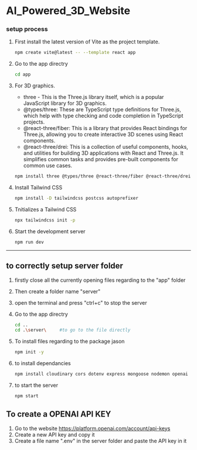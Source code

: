 ﻿# AI_Powered_3D_Website

### setup process
1. First install the latest version of Vite as the project template.
    ``` bash
    npm create vite@latest -- --template react app
    ```
2. Go to the app directry
    ```bash
    cd app
    ```
3. For 3D graphics.
    - three  - This is the Three.js library itself, which is a popular JavaScript library for 3D graphics.
    - @types/three: These are TypeScript type definitions for Three.js, which help with type checking and code completion in TypeScript projects.
    - @react-three/fiber: This is a library that provides React bindings for Three.js, allowing you to create interactive 3D scenes using React components.
    - @react-three/drei: This is a collection of useful components, hooks, and utilities for building 3D applications with React and Three.js. It simplifies common tasks and provides pre-built components for common use cases.
      
    ```bash 
    npm install three @types/three @react-three/fiber @react-three/drei math valtio react-color framer-motion
    ```
4. Install Tailwind CSS
    ```bash 
    npm install -D tailwindcss postcss autoprefixer
    ```
5. Tnitializes a Tailwind CSS 
    ```bash 
    npx tailwindcss init -p
    ```
6. Start the development server
    ```bash
    npm run dev
    ```

-------------------------------------------------------------------------------------------------------------

## to correctly setup server folder

1. firstly close all the currently opening files regarding to the "app" folder
2. Then create a folder name "server"
3. open the terminal and press "ctrl+c" to stop the server
4. Go to the app directry
    ```bash
    cd ..
    cd .\server\     #to go to the file directly
    ```
5. To install files regarding to the package jason
    ```bash
   npm init -y
    ```
6. to install dependancies
    ```bash
    npm install cloudinary cors dotenv express mongoose nodemon openai
    ```

7. to start the server
    ```bash
    npm start
    ```

## To create a OPENAI API KEY
1. Go to the website https://platform.openai.com/account/api-keys
2. Create a new API key and copy it
3. Create a file name ".env" in the server folder and paste the API key in it
